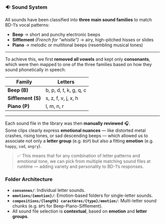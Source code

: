 ### 🔉 Sound System

All sounds have been classified into **three main sound families** to match BD-1’s vocal patterns:

- **Beep** → short and punchy electronic beeps  
- **Sifflement** *(French for “whistle”)* → airy, high-pitched hisses or slides  
- **Piano** → melodic or multitonal beeps (resembling musical tones)

---

To achieve this, we first **removed all vowels** and kept only **consonants**, which were then mapped to one of the three families based on how they sound phonetically in speech:

| Family         | Letters                      |
|----------------|------------------------------|
| **Beep (B)**     | b, p, d, t, k, g, q, c         |
| **Sifflement (S)** | s, z, f, v, j, x, h           |
| **Piano (P)**      | l, m, n, r                    |

---

Each sound file in the library was then **manually reviewed** 🎧.  
Some clips clearly express **emotional nuances** — like distorted metal crashes, rising tones, or sad descending beeps — which allowed us to associate not only a **letter group** (e.g. `BSP`) but also a fitting **emotion** (e.g. `happy`, `sad`, `angry`).

> ✅ This means that for any combination of letter patterns and emotional tone, we can pick from multiple matching sound files at runtime — adding variety and personality to BD-1’s responses.

### Folder Architecture
- **`consonnes/`**: Individual letter sounds.
- **`emotions/{emotion}/`**: Emotion-based folders for single-letter sounds.
- **`compositions/{length} caractères/{type}/emotion/`**: Multi-letter sound chunks (e.g. `BPS` for Beep-Piano-Sifflement).
- All sound file selection is **contextual**, based on **emotion** and **letter groups**.